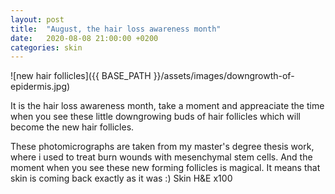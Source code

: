 ```yaml
---
layout: post
title:  "August, the hair loss awareness month"
date:   2020-08-08 21:00:00 +0200
categories: skin
---
```


![new hair follicles]({{ BASE_PATH }}/assets/images/downgrowth-of-epidermis.jpg)

It is the hair loss awareness month, take a moment and appreaciate the time when you see these little downgrowing buds of hair follicles which will become the new hair follicles. 

These photomicrographs are taken from my master's degree thesis work, where i used to treat burn wounds with mesenchymal stem cells. And the moment when you see these new forming follicles is magical. It means that skin is coming back exactly as it was :)
Skin H&E x100
